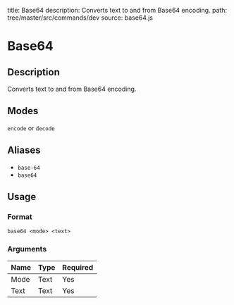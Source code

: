 title: Base64
description: Converts text to and from Base64 encoding.
path: tree/master/src/commands/dev
source: base64.js

# Base64

## Description

Converts text to and from Base64 encoding.

## Modes

`encode` or `decode`

## Aliases

* `base-64`
* `base64`

## Usage

### Format

`base64 <mode> <text>`

### Arguments

| Name | Type   | Required |
|------|--------|----------|
| Mode | Text   | Yes      |
| Text | Text   | Yes      |
